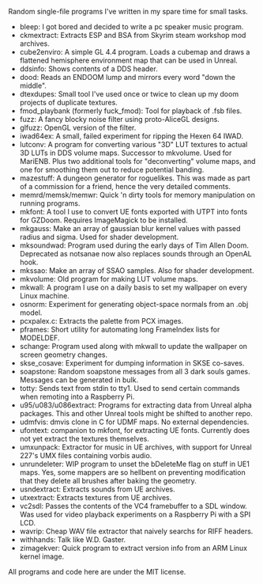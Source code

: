 Random single-file programs I've written in my spare time for small tasks.

* bleep: I got bored and decided to write a pc speaker music program.
* ckmextract: Extracts ESP and BSA from Skyrim steam workshop mod archives.
* cube2enviro: A simple GL 4.4 program. Loads a cubemap and draws a flattened
  hemisphere environment map that can be used in Unreal.
* ddsinfo: Shows contents of a DDS header.
* dood: Reads an ENDOOM lump and mirrors every word "down the middle".
* dtexdupes: Small tool I've used once or twice to clean up my doom projects of
  duplicate textures.
* fmod\_playbank (formerly fuck\_fmod): Tool for playback of .fsb files.
* fuzz: A fancy blocky noise filter using proto-AliceGL designs.
* glfuzz: OpenGL version of the filter.
* iwad64ex: A small, failed experiment for ripping the Hexen 64 IWAD.
* lutconv: A program for converting various "3D" LUT textures to actual 3D LUTs
  in DDS volume maps. Successor to mkvolume. Used for MariENB. Plus two
  additional tools for "deconverting" volume maps, and one for smoothing them
  out to reduce potential banding.
* mazestuff: A dungeon generator for roguelikes. This was made as part of a
  commission for a friend, hence the very detailed comments.
* memrd/memsk/memwr: Quick 'n dirty tools for memory manipulation on running
  programs.
* mkfont: A tool I use to convert UE fonts exported with UTPT into fonts for
  GZDoom. Requires ImageMagick to be installed.
* mkgauss: Make an array of gaussian blur kernel values with passed radius and
  sigma. Used for shader development.
* mksoundwad: Program used during the early days of Tim Allen Doom. Deprecated
  as notsanae now also replaces sounds through an OpenAL hook.
* mkssao: Make an array of SSAO samples. Also for shader development.
* mkvolume: Old program for making LUT volume maps.
* mkwall: A program I use on a daily basis to set my wallpaper on every Linux
  machine.
* osnorm: Experiment for generating object-space normals from an .obj model.
* pcxpalex.c: Extracts the palette from PCX images.
* pframes: Short utility for automating long FrameIndex lists for MODELDEF.
* schange: Program used along with mkwall to update the wallpaper on screen
  geometry changes.
* skse_cosave: Experiment for dumping information in SKSE co-saves.
* soapstone: Random soapstone messages from all 3 dark souls games. Messages
  can be generated in bulk.
* totty: Sends text from stdin to tty1. Used to send certain commands when
  remoting into a Raspberry Pi.
* u95/u083/u086extract: Programs for extracting data from Unreal alpha
  packages. This and other Unreal tools might be shifted to another repo.
* udmfvis: dmvis clone in C for UDMF maps. No external dependencies.
* ufontext: companion to mkfont, for extracting UE fonts. Currently does not
  yet extract the textures themselves.
* umxunpack: Extractor for music in UE archives, with support for Unreal 227's
  UMX files containing vorbis audio.
* unrundeleter: WIP program to unset the bDeleteMe flag on stuff in UE1 maps.
  Yes, some mappers are so hellbent on preventing modification that they delete
  all brushes after baking the geometry.
* usndextract: Extracts sounds from UE archives.
* utxextract: Extracts textures from UE archives.
* vc2sdl: Passes the contents of the VC4 framebuffer to a SDL window. Was used
  for video playback experiments on a Raspberry Pi with a SPI LCD.
* wavrip: Cheap WAV file extractor that naively searchs for RIFF headers.
* withhands: Talk like W.D. Gaster.
* zimagekver: Quick program to extract version info from an ARM Linux kernel
  image.

All programs and code here are under the MIT license.
